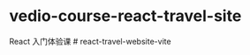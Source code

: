 # vedio-course-react-travel-site
React 入门体验课
#   r e a c t - t r a v e l - w e b s i t e - v i t e  
 
